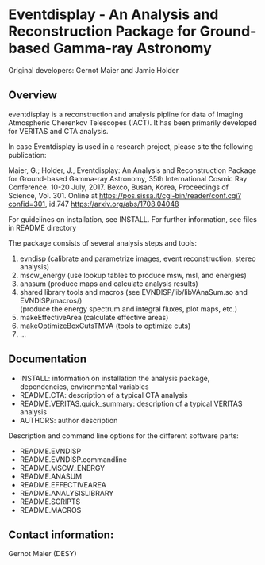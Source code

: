 # Eventdisplay - An Analysis and Reconstruction Package for Ground-based Gamma-ray Astronomy

Original developers: Gernot Maier and Jamie Holder

## Overview

eventdisplay is a reconstruction and analysis pipline for data of
Imaging Atmospheric Cherenkov Telescopes (IACT).
It has been primarily developed for VERITAS and CTA analysis.

In case Eventdisplay is used in a research project, please site the 
following publication:

Maier, G.; Holder, J., Eventdisplay: An Analysis and Reconstruction Package for 
Ground-based Gamma-ray Astronomy,  35th International Cosmic Ray Conference.
10-20 July, 2017. Bexco, Busan, Korea, Proceedings of Science, Vol. 301.
Online at https://pos.sissa.it/cgi-bin/reader/conf.cgi?confid=301, id.747
https://arxiv.org/abs/1708.04048


For guidelines on installation, see INSTALL. For further information, 
see files in README directory

The package consists of several analysis steps and tools:

1. evndisp (calibrate and parametrize images, event reconstruction, stereo analysis)
2. mscw_energy (use lookup tables to produce msw, msl, and energies)
3. anasum (produce maps and calculate analysis results)
4. shared library tools and macros (see EVNDISP/lib/libVAnaSum.so and EVNDISP/macros/)  
   (produce the energy spectrum and integral fluxes, plot maps, etc.) 
5. makeEffectiveArea (calculate effective areas)
6. makeOptimizeBoxCutsTMVA (tools to optimize cuts)
7. ...

## Documentation

- INSTALL: information on installation the analysis package, dependencies, environmental variables
- README.CTA: description of a typical CTA analysis
- README.VERITAS.quick_summary: description of a typical VERITAS analysis
- AUTHORS: author description

Description and command line options for the different software parts:

- README.EVNDISP
- README.EVNDISP.commandline
- README.MSCW_ENERGY
- README.ANASUM
- README.EFFECTIVEAREA
- README.ANALYSISLIBRARY
- README.SCRIPTS
- README.MACROS

## Contact information:

Gernot Maier (DESY)

